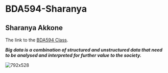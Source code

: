 # BDA594-Sharanya
## Sharanya Akkone
The link to the [BDA594 Class](https://sdsu.instructure.com/courses/113151).

***Big data is a combination of structured and unstructured data that need to be analysed and interpreted for further value to the society.***

![792x528](https://user-images.githubusercontent.com/64728394/187049651-dda06f20-3000-4857-9268-62da29412485.jpg)
